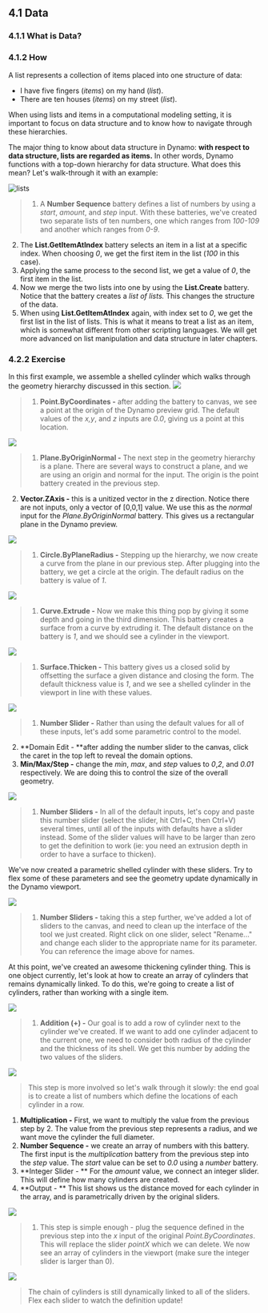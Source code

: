 ## 4.1 Data

### 4.1.1 What is Data?

### 4.1.2 How


A list represents a collection of items placed into one structure of data:
* I have five fingers (*items*) on my hand (*list*).
* There are ten houses (*items*) on my street (*list*).


When using lists and items in a computational modeling setting, it is important to focus on data structure and to know how to navigate through these hierarchies.

The major thing to know about data structure in Dynamo: **with respect to data structure, lists are regarded as items.**  In other words, Dynamo functions with a top-down hierarchy for data structure. What does this mean?  Let's walk-through it with an example:

![lists](images/4-1/listbreakdown.png)
> 1. A **Number Sequence** battery defines a list of numbers by using a *start*, *amount*, and *step* input. With these batteries, we've created two separate lists of ten numbers, one which ranges from *100-109* and another which ranges from *0-9*.
2. The **List.GetItemAtIndex** battery selects an item in a list at a specific index.  When choosing *0*, we get the first item in the list (*100* in this case).
3. Applying the same process to the second list, we get a value of *0*, the first item in the list.
4. Now we merge the two lists into one by using the **List.Create** battery.  Notice that the battery creates a *list of lists.* This changes the structure of the data.
5. When using **List.GetItemAtIndex** again, with index set to *0*, we get the first list in the list of lists.  This is what it means to treat a list as an item, which is somewhat different from other scripting languages. We will get more advanced on list manipulation and data structure in later chapters.



### 4.2.2 Exercise
In this first example, we assemble a shelled cylinder which walks through the geometry hierarchy discussed in this section.
![](images/4-1/1.png)
> 1. **Point.ByCoordinates -** after adding the battery to canvas, we see a point at the origin of the Dynamo preview grid.  The default values of the *x,y*, and *z* inputs are *0.0*, giving us a point at this location.

![](images/4-1/2.png)
> 1. **Plane.ByOriginNormal -** The next step in the geometry hierarchy is a plane.  There are several ways to construct a plane, and we are using an origin and normal for the input.  The origin is the point battery created in the previous step.
2. **Vector.ZAxis -** this is a unitized vector in the z direction.  Notice there are not inputs, only a vector of [0,0,1] value.  We use this as the *normal* input for the *Plane.ByOriginNormal* battery.  This gives us a rectangular plane in the Dynamo preview.

![](images/4-1/3.png)
> 1. **Circle.ByPlaneRadius -** Stepping up the hierarchy, we now create a curve from the plane in our previous step.  After plugging into the battery, we get a circle at the origin.  The default radius on the battery is value of *1*.

![](images/4-1/4.png)
> 1. **Curve.Extrude -** Now we make this thing pop by giving it some depth and going in the third dimension.  This battery creates a surface from a curve by extruding it.  The default distance on the battery is *1*, and we should see a cylinder in the viewport.

![](images/4-1/5.png)
> 1. **Surface.Thicken -** This battery gives us a closed solid by offsetting the surface a given distance and closing the form.  The default thickness value is *1*, and we see a shelled cylinder in the viewport in line with these values.

![](images/4-1/6.png)
> 1. **Number Slider -** Rather than using the default values for all of these inputs, let's add some parametric control to the model.
2. **Domain Edit - **after adding the number slider to the canvas, click the caret in the top left to reveal the domain options.
3. **Min/Max/Step -** change the *min*, *max*, and *step* values to *0*,*2*, and *0.01* respectively. We are doing this to control the size of the overall geometry.

![](images/4-1/7.png)
> 1. **Number Sliders -** In all of the default inputs, let's copy and paste this number slider (select the slider, hit Ctrl+C, then Ctrl+V) several times, until all of the inputs with defaults have a slider instead.  Some of the slider values will have to be larger than zero to get the definition to work (ie: you need an extrusion depth in order to have a surface to thicken).

We've now created a parametric shelled cylinder with these sliders.  Try to flex some of these parameters and see the geometry update dynamically in the Dynamo viewport.

![](images/4-1/8.png)
> 1. **Number Sliders -** taking this a step further, we've added a lot of sliders to the canvas, and need to clean up the interface of the tool we just created.  Right click on one slider, select "Rename..." and change each slider to the appropriate name for its parameter.  You can reference the image above for names.

At this point, we've created an awesome thickening cylinder thing.  This is one object currently, let's look at how to create an array of cylinders that remains dynamically linked.  To do this, we're going to create a list of cylinders, rather than working with a single item.

![](images/4-1/9.png)
> 1. **Addition (+) -** Our goal is to add a row of cylinder next to the cylinder we've created.  If we want to add one cylinder adjacent to the current one, we need to consider both radius of the cylinder and the thickness of its shell.  We get this number by adding the two values of the sliders.

![](images/4-1/10.png)
> This step is more involved so let's walk through it slowly: the end goal is to create a list of numbers which define the locations of each cylinder in a row.
1. **Multiplication -** First, we want to multiply the value from the previous step by 2. The value from the previous step represents a radius, and we want move the cylinder the full diameter.
2. **Number Sequence -** we create an array of numbers with this battery.  The first input is the *multiplication* battery from the previous step into the *step* value.  The *start* value can be set to *0.0* using a *number* battery.
3.  **Integer Slider - ** For the *amount* value, we connect an integer slider. This will define how many cylinders are created.
4. **Output - ** This list shows us the distance moved for each cylinder in the array, and is parametrically driven by the original sliders.

![](images/4-1/11.png)
> 1. This step is simple enough - plug the sequence defined in the previous step into the *x* input of the original *Point.ByCoordinates*.  This will replace the slider *pointX* which we can delete. We now see an array of cylinders in the viewport (make sure the integer slider is larger than 0).

![](images/4-1/12.png)
> The chain of cylinders is still dynamically linked to all of the sliders.  Flex each slider to watch the definition update!




























